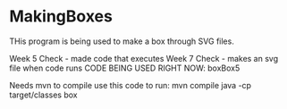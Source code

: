 # MakingBoxes
THis program is being used to make a box through SVG files.

Week 5 Check - made code that executes
Week 7 Check - makes an svg file when code runs
CODE BEING USED RIGHT NOW: boxBox5


Needs mvn to compile
use this code to run:
mvn compile
java -cp target/classes box
